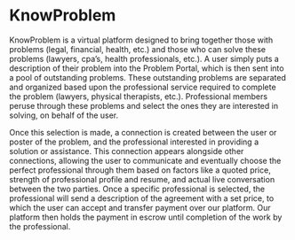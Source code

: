 # KnowProblem
KnowProblem is a virtual platform designed to bring together those with problems (legal, financial, health, etc.) and those who can solve these problems (lawyers, cpa’s, health professionals, etc.). A user simply puts a description of their problem into the Problem Portal, which is then sent into a pool of outstanding problems.  These outstanding problems are separated and organized based upon the professional service required to complete the problem (lawyers, physical therapists, etc.).  Professional members peruse through these problems and select the ones they are interested in solving, on behalf of the user.  

Once this selection is made, a connection is created between the user or poster of the problem, and the professional interested in providing a solution or assistance.  This connection appears alongside other connections, allowing the user to communicate and eventually choose the perfect professional through them based on factors like a quoted price, strength of professional profile and resume, and actual live conversation between the two parties.
Once a specific professional is selected, the professional will send a description of the agreement with a set price, to which the user can accept and transfer payment over our platform. Our platform then holds the payment in escrow until completion of the work by the professional.
